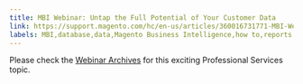 ```yaml
---
title: MBI Webinar: Untap the Full Potential of Your Customer Data
link: https://support.magento.com/hc/en-us/articles/360016731771-MBI-Webinar-Untap-the-Full-Potential-of-Your-Customer-Data
labels: MBI,database,data,Magento Business Intelligence,how to,reports
---
```


Please check the [Webinar Archives](https://support.magento.com/hc/en-us/articles/360005407093) for this exciting Professional Services topic.

